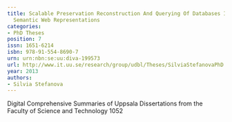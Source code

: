 ```yaml
---
title: Scalable Preservation Reconstruction And Querying Of Databases In Terms Of
  Semantic Web Representations
categories:
- PhD Theses
position: 7
issn: 1651-6214
isbn: 978-91-554-8690-7
urn: urn:nbn:se:uu:diva-199573
url: http://www.it.uu.se/research/group/udbl/Theses/SilviaStefanovaPhD.pdf
year: 2013
authors:
- Silvia Stefanova
---
```


Digital Comprehensive Summaries of Uppsala Dissertations from the Faculty of Science and Technology 1052
